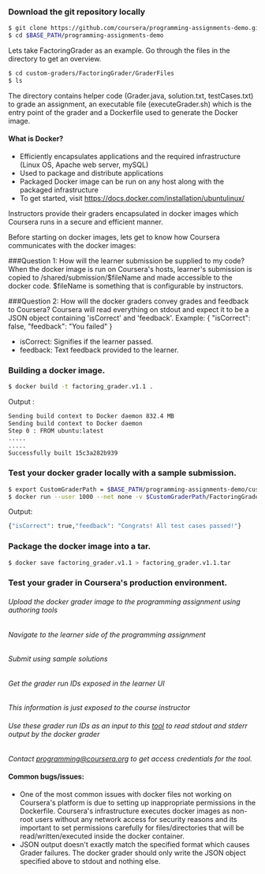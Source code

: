 ### Download the git repository locally
```sh
$ git clone https://github.com/coursera/programming-assignments-demo.git $BASE_PATH/programming-assignments-demo
$ cd $BASE_PATH/programming-assignments-demo
```

Lets take FactoringGrader as an example. Go through the files in the directory to get an overview.
```sh
$ cd custom-graders/FactoringGrader/GraderFiles
$ ls
```

The directory contains helper code (Grader.java, solution.txt, testCases.txt) to grade an assignment, an executable file (executeGrader.sh) which is the entry point of the grader and a Dockerfile used to generate the Docker image.

#### What is Docker?
- Efficiently encapsulates applications and the required infrastructure (Linux OS, Apache web server, mySQL)
- Used to package and distribute applications
- Packaged Docker image can be run on any host along with the packaged infrastructure
- To get started, visit https://docs.docker.com/installation/ubuntulinux/ 

Instructors provide their graders encapsulated in docker images which Coursera runs in a secure and efficient manner.

Before starting on docker images, lets get to know how Coursera communicates with the docker images:

###Question 1: How will the learner submission be supplied to my code?
When the docker image is run on Coursera's hosts, learner's submission is copied to /shared/submission/$fileName and made accessible to the docker code. $fileName is something that is configurable by instructors.

###Question 2: How will the docker graders convey grades and feedback to Coursera?
Coursera will read everything on stdout and expect it to be a JSON object containing 'isCorrect' and 'feedback'. Example:
{
    "isCorrect": false,
    "feedback": "You failed"
}

- isCorrect: Signifies if the learner passed.
- feedback: Text feedback provided to the learner.

### Building a docker image.
```sh
$ docker build -t factoring_grader.v1.1 .
```
Output :
```sh
Sending build context to Docker daemon 832.4 MB
Sending build context to Docker daemon
Step 0 : FROM ubuntu:latest
.....
.....
Successfully built 15c3a282b939
```

### Test your docker grader locally with a sample submission.
```sh
$ export CustomGraderPath = $BASE_PATH/programming-assignments-demo/custom-graders
$ docker run --user 1000 --net none -v $CustomGraderPath/FactoringGrader/sampleSubmission/:/shared/submission -t factoring_grader_v1.1
```

Output:
```sh
{"isCorrect": true,"feedback": "Congrats! All test cases passed!"}
```

### Package the docker image into a tar.
```sh
$ docker save factoring_grader.v1.1 > factoring_grader.v1.1.tar
```

### Test your grader in Coursera's production environment.
###### Upload the docker grader image to the programming assignment using authoring tools
###### Navigate to the learner side of the programming assignment
###### Submit using sample solutions
###### Get the grader run IDs exposed in the learner UI
*This information is just exposed to the course instructor*
###### Use these grader run IDs as an input to this [tool](http://52.2.120.167/) to read stdout and stderr output by the docker grader
*Contact programming@coursera.org to get access credentials for the tool.*

#### Common bugs/issues:
- One of the most common issues with docker files not working on Coursera's platform is due to setting up inappropriate permissions in the Dockerfile. Coursera's infrastructure executes docker images as non-root users without any network access for security reasons and its important to set permissions carefully for files/directories that will be read/written/executed inside the docker container.
- JSON output doesn't exactly match the specified format which causes Grader failures. The docker grader should only write the JSON object specified above to stdout and nothing else. 
